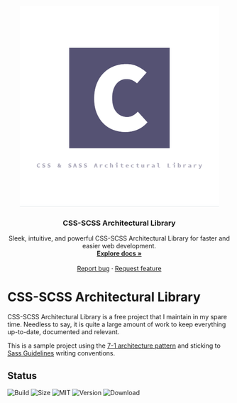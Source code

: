 <p align="center">
  <a href="https://onlinecoder.gitbook.io/css-scss-architectural-library/">
    <img src="https://github.com/OnlineCoderbd/CSS-SCSS-Architectural-Library/blob/master/logo.png" alt="logo">
  </a>
</p>

<h3 align="center">CSS-SCSS Architectural Library</h3>

<p align="center">
  Sleek, intuitive, and powerful CSS-SCSS Architectural Library for faster and easier web development.
  <br>
  <a href="https://onlinecoder.gitbook.io/css-scss-architectural-library/"><strong>Explore docs »</strong></a>
  <br>
  <br>
  <a href="https://github.com/OnlineCoderbd/CSS-SCSS-Architectural-Library/issues/new?template=bug.md">Report bug</a>
  ·
  <a href="https://github.com/OnlineCoderbd/CSS-SCSS-Architectural-Library/issues/new?template=feature.md&labels=feature">Request feature</a>
</p>

# CSS-SCSS Architectural Library

CSS-SCSS Architectural Library is a free project that I maintain in my spare time. Needless to say, it is quite a large amount of work to keep everything up-to-date, documented and relevant. 

This is a sample project using the [7-1 architecture pattern](https://sass-guidelin.es/#architecture) and sticking to [Sass Guidelines](https://sass-guidelin.es/) writing conventions.

## Status

![Build](https://img.shields.io/github/workflow/status/OnlineCoderbd/CSS-SCSS-Architectural-Library/Tests?style=for-the-badge)
![Size](https://img.shields.io/github/repo-size/OnlineCoderbd/CSS-SCSS-Architectural-Library?logo=github&style=for-the-badge)
![MIT](https://img.shields.io/github/license/OnlineCoderbd/CSS-SCSS-Architectural-Library?color=red&style=for-the-badge)
![Version](https://img.shields.io/github/v/release/OnlineCoderbd/CSS-SCSS-Architectural-Library?color=red&include_prereleases&label=beta&logo=github&style=for-the-badge)
![Download](https://img.shields.io/github/downloads/OnlineCoderbd/CSS-SCSS-Architectural-Library/total?color=gree&logo=github&style=for-the-badge)

